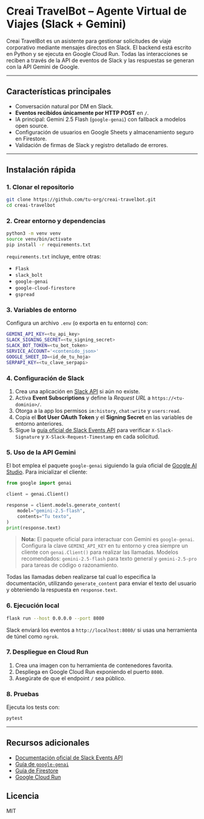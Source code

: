 # Creai TravelBot – Agente Virtual de Viajes (Slack + Gemini)

Creai TravelBot es un asistente para gestionar solicitudes de viaje corporativo mediante mensajes directos en Slack.  El backend está escrito en Python y se ejecuta en Google Cloud Run.  Todas las interacciones se reciben a través de la API de eventos de Slack y las respuestas se generan con la API Gemini de Google.

---

## Características principales

- Conversación natural por DM en Slack.
- **Eventos recibidos únicamente por HTTP POST** en `/`.
- IA principal: Gemini 2.5 Flash (`google-genai`) con fallback a modelos open source.
- Configuración de usuarios en Google Sheets y almacenamiento seguro en Firestore.
- Validación de firmas de Slack y registro detallado de errores.

---

## Instalación rápida

### 1. Clonar el repositorio

```bash
git clone https://github.com/tu-org/creai-travelbot.git
cd creai-travelbot
```

### 2. Crear entorno y dependencias

```bash
python3 -m venv venv
source venv/bin/activate
pip install -r requirements.txt
```

`requirements.txt` incluye, entre otras:

- `Flask`
- `slack_bolt`
- `google-genai`
- `google-cloud-firestore`
- `gspread`

### 3. Variables de entorno

Configura un archivo `.env` (o exporta en tu entorno) con:

```bash
GEMINI_API_KEY=<tu_api_key>
SLACK_SIGNING_SECRET=<tu_signing_secret>
SLACK_BOT_TOKEN=<tu_bot_token>
SERVICE_ACCOUNT='<contenido_json>'
GOOGLE_SHEET_ID=<id_de_tu_hoja>
SERPAPI_KEY=<tu_clave_serpapi>
```

### 4. Configuración de Slack

1. Crea una aplicación en [Slack API](https://api.slack.com/apps) si aún no existe.
2. Activa **Event Subscriptions** y define la _Request URL_ a
   `https://<tu-dominio>/`.
3. Otorga a la app los permisos `im:history`, `chat:write` y `users:read`.
4. Copia el **Bot User OAuth Token** y el **Signing Secret** en las variables de entorno anteriores.
5. Sigue la [guía oficial de Slack Events API](https://api.slack.com/apis/connections/events-api)
   para verificar `X-Slack-Signature` y `X-Slack-Request-Timestamp` en cada
   solicitud.

### 5. Uso de la API Gemini

El bot emplea el paquete `google-genai` siguiendo la guía oficial de
[Google AI Studio](https://ai.google.dev/docs).  Para inicializar el cliente:

```python
from google import genai

client = genai.Client()

response = client.models.generate_content(
    model="gemini-2.5-flash",
    contents="Tu texto",
)
print(response.text)
```

> **Nota:** El paquete oficial para interactuar con Gemini es `google-genai`.
> Configura la clave `GEMINI_API_KEY` en tu entorno y crea siempre un cliente
> con `genai.Client()` para realizar las llamadas. Modelos recomendados:
> `gemini-2.5-flash` para texto general y `gemini-2.5-pro` para tareas de
> código o razonamiento.

Todas las llamadas deben realizarse tal cual lo especifica la documentación,
utilizando `generate_content` para enviar el texto del usuario y obteniendo la
respuesta en `response.text`.

### 6. Ejecución local

```bash
flask run --host 0.0.0.0 --port 8080
```

Slack enviará los eventos a `http://localhost:8080/` si usas una
herramienta de túnel como `ngrok`.

### 7. Despliegue en Cloud Run

1. Crea una imagen con tu herramienta de contenedores favorita.
2. Despliega en Google Cloud Run exponiendo el puerto `8080`.
3. Asegúrate de que el endpoint `/` sea público.

### 8. Pruebas

Ejecuta los tests con:

```bash
pytest
```

---

## Recursos adicionales

- [Documentación oficial de Slack Events API](https://api.slack.com/apis/connections/events-api)
- [Guía de `google-genai`](https://ai.google.dev/docs)
- [Guía de Firestore](https://cloud.google.com/firestore/docs)
- [Google Cloud Run](https://cloud.google.com/run)

## Licencia

MIT

